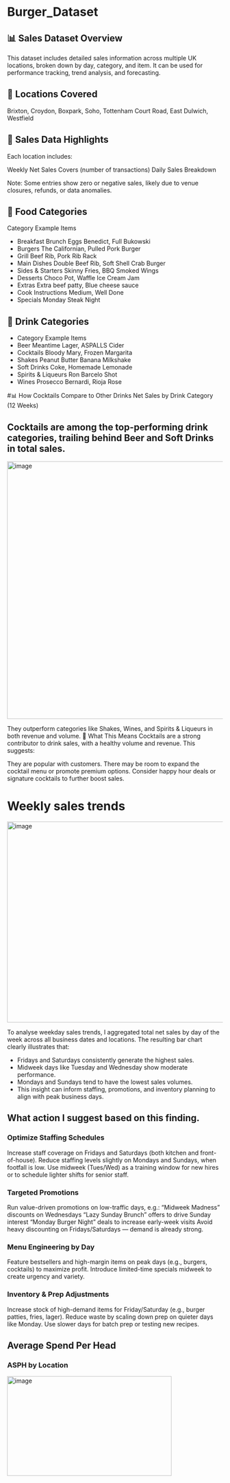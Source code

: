 # Burger_Dataset

## 📊 Sales Dataset Overview
This dataset includes detailed sales information across multiple UK locations, broken down by day, category, and item. It can be used for performance tracking, trend analysis, and forecasting.

## 📍 Locations Covered
Brixton, Croydon, Boxpark, Soho, Tottenham Court Road, East Dulwich, Westfield

## 📅 Sales Data Highlights
Each location includes:

Weekly Net Sales
Covers (number of transactions)
Daily Sales Breakdown

Note: Some entries show zero or negative sales, likely due to venue closures, refunds, or data anomalies.

## 🍔 Food Categories
Category	Example Items
- Breakfast Brunch	Eggs Benedict, Full Bukowski
- Burgers	The Californian, Pulled Pork Burger
- Grill	Beef Rib, Pork Rib Rack
- Main Dishes	Double Beef Rib, Soft Shell Crab Burger
- Sides & Starters	Skinny Fries, BBQ Smoked Wings
- Desserts	Choco Pot, Waffle Ice Cream Jam
- Extras	Extra beef patty, Blue cheese sauce
- Cook Instructions	Medium, Well Done
- Specials	Monday Steak Night

## 🍹 Drink Categories
- Category	Example Items
- Beer	Meantime Lager, ASPALLS Cider
- Cocktails	Bloody Mary, Frozen Margarita
- Shakes	Peanut Butter Banana Milkshake
- Soft Drinks	Coke, Homemade Lemonade
- Spirits & Liqueurs	Ron Barcelo Shot
- Wines	Prosecco Bernardi, Rioja Rose

#📊 How Cocktails Compare to Other Drinks
Net Sales by Drink Category (12 Weeks)

## Cocktails are among the top-performing drink categories, trailing behind Beer and Soft Drinks in total sales.

<img width="1000" height="600" alt="image" src="https://github.com/user-attachments/assets/cc330e91-9a5a-4155-9826-3ef8b31036ee" />

They outperform categories like Shakes, Wines, and Spirits & Liqueurs in both revenue and volume.
🧠 What This Means
Cocktails are a strong contributor to drink sales, with a healthy volume and revenue. This suggests:

They are popular with customers.
There may be room to expand the cocktail menu or promote premium options.
Consider happy hour deals or signature cocktails to further boost sales.

# Weekly sales trends
<img width="1262" height="468" alt="image" src="https://github.com/user-attachments/assets/ce48de07-df8e-40c0-9344-7cfeac735acc" />

To analyse weekday sales trends, I aggregated total net sales by day of the week across all business dates and locations. The resulting bar chart clearly illustrates that:

- Fridays and Saturdays consistently generate the highest sales.
- Midweek days like Tuesday and Wednesday show moderate performance.
- Mondays and Sundays tend to have the lowest sales volumes.
- This insight can inform staffing, promotions, and inventory planning to align with peak business days.

## What action I suggest based on this finding.

### Optimize Staffing Schedules
Increase staff coverage on Fridays and Saturdays (both kitchen and front-of-house).
Reduce staffing levels slightly on Mondays and Sundays, when footfall is low.
Use midweek (Tues/Wed) as a training window for new hires or to schedule lighter shifts for senior staff.

### Targeted Promotions
Run value-driven promotions on low-traffic days, e.g.:
“Midweek Madness” discounts on Wednesdays
“Lazy Sunday Brunch” offers to drive Sunday interest
“Monday Burger Night” deals to increase early-week visits
Avoid heavy discounting on Fridays/Saturdays — demand is already strong.

### Menu Engineering by Day
Feature bestsellers and high-margin items on peak days (e.g., burgers, cocktails) to maximize profit.
Introduce limited-time specials midweek to create urgency and variety.

### Inventory & Prep Adjustments
Increase stock of high-demand items for Friday/Saturday (e.g., burger patties, fries, lager).
Reduce waste by scaling down prep on quieter days like Monday.
Use slower days for batch prep or testing new recipes.


## Average Spend Per Head

### ASPH by Location

<img width="384" height="232" alt="image" src="https://github.com/user-attachments/assets/edc553d9-fb74-40f7-b9c2-eb3413974a9f" />


